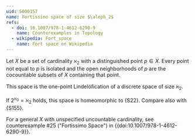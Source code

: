 ```yaml
---
uid: S000157
name: Fortissimo space of size $\aleph_2$
refs:
  - doi: 10.1007/978-1-4612-6290-9 
    name: Counterexamples in Topology
  - wikipedia: Fort_space
    name: Fort space on Wikipedia
---
```


Let $X$ be a set of cardinality $\aleph_2$ with a distinguished point $p\in X$.
Every point not equal to $p$ is isolated and the open neighborhoods of $p$ are the cocountable subsets of $X$ containing that point.

This space is the one-point Lindelöfication of a discrete space of size $\aleph_2$.

If $2^{\aleph_0}=\aleph_2$ holds, this space is homeomorphic to {S22}.
Compare also with {S155}.

For a general $X$ with unspecified uncountable cardinality,
see counterexample #25 ("Fortissimo Space") in {{doi:10.1007/978-1-4612-6290-9}}.
